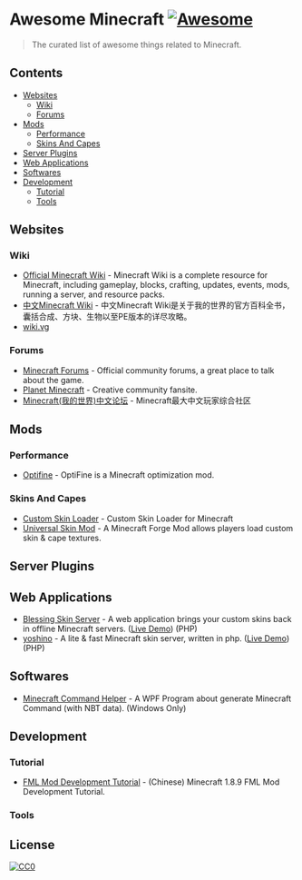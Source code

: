 # Awesome Minecraft [![Awesome](https://awesome.re/badge-flat.svg)](https://github.com/g-plane/awesome-minecraft)

> The curated list of awesome things related to Minecraft.

## Contents

- [Websites](#websites)
  - [Wiki](#wiki)
  - [Forums](#forums)
- [Mods](#mods)
  - [Performance](#performance)
  - [Skins And Capes](#skins-and-capes)
- [Server Plugins](#server-plugins)
- [Web Applications](#web-applications)
- [Softwares](#softwares)
- [Development](#development)
  - [Tutorial](#tutorial)
  - [Tools](#tools)

## Websites

### Wiki

- [Official Minecraft Wiki](https://minecraft.gamepedia.com/Minecraft_Wiki) - Minecraft Wiki is a complete resource for Minecraft, including gameplay, blocks, crafting, updates, events, mods, running a server, and resource packs.
- [中文Minecraft Wiki](https://minecraft-zh.gamepedia.com/Minecraft_Wiki) - 中文Minecraft Wiki是关于我的世界的官方百科全书，囊括合成、方块、生物以至PE版本的详尽攻略。
- [wiki.vg](http://wiki.vg/)

### Forums

- [Minecraft Forums](https://www.minecraftforum.net/) - Official community forums, a great place to talk about the game.
- [Planet Minecraft](https://www.planetminecraft.com/forums/) - Creative community fansite.
- [Minecraft(我的世界)中文论坛](http://www.mcbbs.net/) - Minecraft最大中文玩家综合社区

## Mods

### Performance

- [Optifine](https://www.optifine.net/home) - OptiFine is a Minecraft optimization mod.

### Skins And Capes

- [Custom Skin Loader](https://github.com/xfl03/MCCustomSkinLoader) - Custom Skin Loader for Minecraft
- [Universal Skin Mod](https://github.com/RecursiveG/UniSkinMod) - A Minecraft Forge Mod allows players load custom skin & cape textures.

## Server Plugins

## Web Applications

- [Blessing Skin Server](https://github.com/printempw/blessing-skin-server) - A web application brings your custom skins back in offline Minecraft servers. ([Live Demo](https://skin.prinzeugen.net/)) (PHP)
- [yoshino](https://github.com/idawnlight/yoshino) - A lite & fast Minecraft skin server, written in php. ([Live Demo](https://skin.lim-light.com/)) (PHP)

## Softwares

- [Minecraft Command Helper](https://github.com/IceLitty/Minecraft-Command-Helper) - A WPF Program about generate Minecraft Command (with NBT data). (Windows Only)

## Development

### Tutorial

- [FML Mod Development Tutorial](https://fmltutor.ustc-zzzz.net/) - (Chinese) Minecraft 1.8.9 FML Mod Development Tutorial.

### Tools

## License

[![CC0](http://mirrors.creativecommons.org/presskit/buttons/88x31/svg/cc-zero.svg)](https://creativecommons.org/publicdomain/zero/1.0/)
